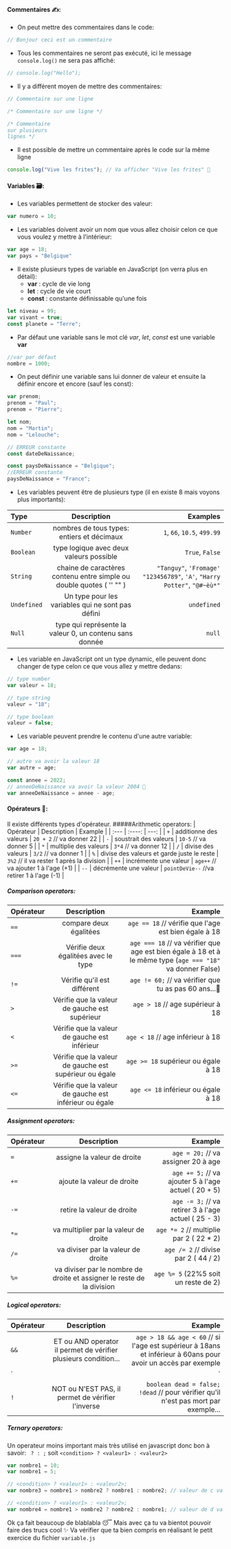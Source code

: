 #### Commentaires ✍️:
- On peut mettre des commentaires dans le code:
```javascript
// Bonjour ceci est un commentaire
```

- Tous les commentaires ne seront pas exécuté, ici le message `console.log()` ne sera pas affiché:
```javascript
// console.log("Hello");
```

- Il y a différent moyen de mettre des commentaires:
```javascript
// Commentaire sur une ligne

/* Commentaire sur une ligne */

/* Commentaire
sur plusieurs
lignes */
```

- Il est possible de mettre un commentaire après le code sur la même ligne
```javascript
console.log("Vive les frites"); // Va afficher "Vive les frites" 🥔
```

#### Variables 🗃️:

- Les variables permettent de stocker des valeur:
```javascript
var numero = 10;
```

- Les variables doivent avoir un nom que vous allez choisir celon ce que vous voulez y mettre à l'intérieur:
```javascript
var age = 18;
var pays = "Belgique"
```

- Il existe plusieurs types de variable en JavaScript (on verra plus en détail):
    - **var** : cycle de vie long 
    - **let** : cycle de vie court
    - **const** : constante définissable qu'une fois
```javascript
let niveau = 99;
var vivant = true;
const planete = "Terre";
```

- Par défaut une variable sans le mot clé *var*, *let*, *const* est une variable **var**
```javascript
//var par défaut
nombre = 1000;
```

- On peut définir une variable sans lui donner de valeur et ensuite la définir encore et encore (sauf les const):
```javascript
var prenom;
prenom = "Paul";
prenom = "Pierre";

let nom;
nom = "Martin";
nom = "Lelouche";

// ERREUR constante
const dateDeNaissance;

const paysDeNaissance = "Belgique";
//ERREUR constante
paysDeNaissance = "France";
```


- Les variables peuvent être de plusieurs type (il en existe 8 mais voyons plus importants):

| Type      | Description | Examples   |
| :---        |    :----:   |          ---: |
| `Number`      | nombres de tous types: entiers et décimaux      | `1`, `66`, `10.5`, `499.99`   |
| `Boolean`   | type logique avec deux valeurs possible      | `True`, `False`   |
| `String`  | chaine de caractères contenu entre simple ou double quotes ( '' "" )    | `"Tanguy"`, `'Fromage'` `"123456789"`, `'A'`, `"Harry Potter"`, `"@#~èù*"` |
| `Undefined`   | Un type pour les variables qui ne sont pas défini     | `undefined`   |
| `Null`   | type qui représente la valeur 0, un contenu sans donnée   | `null`   |

- Les variable en JavaScript ont un type dynamic, elle peuvent donc changer de type celon ce que vous allez y mettre dedans:
```javascript
// type number
var valeur = 18;

// type string
valeur = "18";

// type boolean
valeur = false;
```


- Les variable peuvent prendre le contenu d'une autre variable:
```javascript
var age = 18;

// autre va avoir la valeur 18
var autre = age;

const annee = 2022;
// anneeDeNaissance va avoir la valeur 2004 🧒
var anneeDeNaissance = annee - age;

```


#### Opérateurs 🧮:

Il existe différents types d'opérateur.
#####Arithmetic operators:
| Opérateur      | Description | Example |
| :---        |    :----:   |          ---: |
| `+`      | additionne des valeurs       | `20 + 2` // va donner 22   |
| `-`   | soustrait des valeurs        | `10-5` // va donner 5     |
| `*`   | multiplie des valeurs        | `3*4` // va donner 12     |
| `/`   | divise des valeurs        | `3/2` // va donner 1     |
| `%`   | divise des valeurs et garde juste le reste        | `3%2` // il va rester 1 après la division     |
| `++`  | incrémente une valeur        | `age++` // va ajouter 1 à l'age   (+1)  |
| `--`  | décrémente une valeur        | `pointDeVie--` //va retirer 1 à l'age (-1)    |

##### Comparison operators:

| Opérateur      | Description | Example |
| :---        |    :----:   |          ---: |
| `==`     | compare deux égalitées    | `age == 18` // vérifie que l'age est bien égale à 18  |
| `===`   | Vérifie deux égalitées avec le type      | `age === 18` // va vérifier que age est bien égale à 18 et à le même type (`age === "18"` va donner False)  |
| `!=`  | Vérifie qu'il est différent        | `age != 60;` // va vérifier que tu as pas 60 ans...👵   |
| `>`  | Vérifie que la valeur de gauche est supérieur       | `age > 18` // age supérieur à 18    |
| `<` | Vérifie que la valeur de gauche est inférieur        | `age < 18` // age inférieur à 18   |
| `>=`   | Vérifie que la valeur de gauche est supérieur ou égale     | `age >= 18` supérieur ou égale à 18   |
| `<=`   | Vérifie que la valeur de gauche est inférieur ou égale        | `age <= 18` inférieur ou égale à 18  |


##### Assignment operators:

| Opérateur      | Description | Example |
| :---        |    :----:   |          ---: |
| `=`     | assigne la valeur de droite       | `age = 20;` // va assigner 20 à age   |
| `+=`   | ajoute la valeur de droite      | `age += 5;` // va ajouter 5 à l'age actuel ( 20 + 5)  |
| `-=`  | retire la valeur de droite         | `age -= 3;` // va retirer 3 à l'age actuel ( 25 - 3)    |
| `*=`  | va multiplier par la valeur de droite       | `age *= 2` // multiplie par 2 ( 22 * 2)     |
| `/=`  | va diviser par la valeur de droite        | `age /= 2` // divise par 2 ( 44 / 2)     |
| `%=`   | va diviser par le nombre de droite et assigner le reste de la division        | `age %= 5` (22%5 soit un reste de 2)   |


##### Logical operators:

| Opérateur      | Description | Example |
| :---        |    :----:   |          ---: |
| `&& `    | ET ou AND operator il permet de vérifier plusieurs condition...     | `age > 18 && age < 60` // si l'age est supérieur à 18ans et inférieur à 60ans pour avoir un accès par exemple |
| `||`  | OU ou OR operator, il permet de vérifier l'une ou l'autre condition    | `age <= 8 && age >= 60` // si l'age est inférieur ou égal à 8ans et supérieur ou égale à 60ans pour avoir une réduction par exemple...   |
| `!`  | NOT ou N'EST PAS, il permet de vérifier l'inverse     | `boolean dead = false; !dead` // pour vérifier qu'il n'est pas mort par exemple...   |

##### Ternary operators:

Un operateur moins important mais très utilisé en javascript donc bon à savoir:
` ? : ;` soit `<condition> ? <valeur1> : <valeur2>`
```javascript
var nombre1 = 10;
var nombre1 = 5;

// <condition> ? <valeur1> : <valeur2>;
var nombre3 = nombre1 > nombre2 ? nombre1 : nombre2; // valeur de c va être 10

// <condition> ? <valeur1> : <valeur2>;
var nombre4 = nombre1 > nombre2 ? nombre2 : nombre1; // valeur de d va être 5


```


Ok ça fait beaucoup de blablabla 😴
Mais avec ça tu va bientot pouvoir faire des trucs cool ✨
Va vérifier que ta bien compris en réalisant le petit exercice du fichier `variable.js` 
